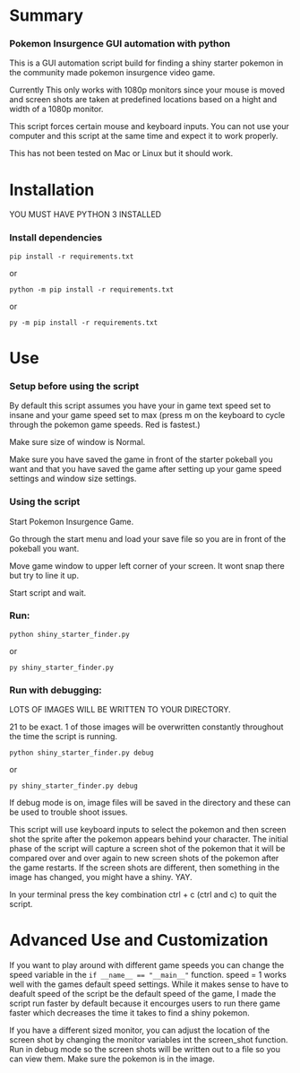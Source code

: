 # Summary

### Pokemon Insurgence GUI automation with python

This is a GUI automation script build for finding a shiny starter pokemon in the 
community made pokemon insurgence video game.

Currently This only works with 1080p monitors since your mouse is moved and screen shots are taken at 
predefined locations based on a hight and width of a 1080p monitor.

This script forces certain mouse and keyboard inputs. You can not use your computer and this script at 
the same time and expect it to work properly.

This has not been tested on Mac or Linux but it should work.

# Installation
YOU MUST HAVE PYTHON 3 INSTALLED

### Install dependencies 
```pip install -r requirements.txt```

or

```python -m pip install -r requirements.txt```

or

```py -m pip install -r requirements.txt```

# Use

### Setup before using the script

By default this script assumes you have your in game text speed set to insane and your game speed
set to max (press m on the keyboard to cycle through the pokemon game speeds. Red is fastest.)

Make sure size of window is Normal.

Make sure you have saved the game in front of the starter pokeball you want
and that you have saved the game after setting up your game speed settings and window size settings.

### Using the script

Start Pokemon Insurgence Game.

Go through the start menu and load your save file so you are in front of the pokeball you want.

Move game window to upper left corner of your screen. It wont snap there but try to line it up.

Start script and wait.  

### Run:  
```python shiny_starter_finder.py```

or

```py shiny_starter_finder.py```

### Run with debugging:  

LOTS OF IMAGES WILL BE WRITTEN TO YOUR DIRECTORY. 

21 to be exact. 1 of those images will be overwritten constantly throughout the time the script is running.

```python shiny_starter_finder.py debug```

or

```py shiny_starter_finder.py debug```

If debug mode is on, image files will be saved in the directory and these can be used to trouble shoot issues.


This script will use keyboard inputs to select the pokemon and then screen shot the sprite after the pokemon 
appears behind your character. The initial phase of the script will capture a screen shot of the pokemon that 
it will be compared over and over again to new screen shots of the pokemon after the game restarts. 
If the screen shots are different, then something in the image has changed, you might have a shiny. YAY.

In your terminal press the key combination ctrl + c (ctrl and c) to quit the script.

# Advanced Use and Customization

If you want to play around with different game speeds you can change the speed 
variable in the ```if __name__ == "__main__"``` function. speed = 1 works well with the games default speed settings.
While it makes sense to have to deafult speed of the script be the default speed of the game, I made the script run faster by default
because it encourges users to run there game faster which decreases the time it takes to find a shiny pokemon.

If you have a different sized monitor, you can adjust the location of the screen 
shot by changing the monitor variables int the screen_shot function. Run in debug mode
so the screen shots will be written out to a file so you can view them. Make sure the 
pokemon is in the image.
